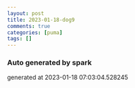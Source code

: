 ```yaml
---
layout: post
title: 2023-01-18-dog9
comments: true
categories: [puma]
tags: []
---
```


### Auto generated by spark
generated at 2023-01-18 07:03:04.528245
